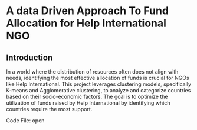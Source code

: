 # A data Driven Approach To Fund Allocation for Help International NGO

## Introduction
In a world where the distribution of resources often does not align with needs, identifying the most effective allocation of funds is crucial for NGOs like Help International. This project leverages clustering models, specifically K-means and Agglomerative clustering, to analyze and categorize countries based on their socio-economic factors. The goal is to optimize the utilization of funds raised by Help International by identifying which countries require the most support.


Code File: open[](https://github.com/Shubhamlatwal/Clustering-Project/blob/main/A%20data%20Driven%20Approach%20To%20Fund%20Allocation%20for%20Help%20International%20NGO.ipynb)
